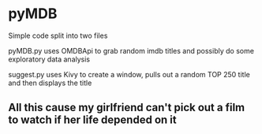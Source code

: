# pyMDB
Simple code split into two files

pyMDB.py uses OMDBApi to grab random imdb titles and possibly do some exploratory data analysis

suggest.py uses Kivy to create a window, pulls out a random TOP 250 title and then displays the title

## All this cause my girlfriend can't pick out a film to watch if her life depended on it